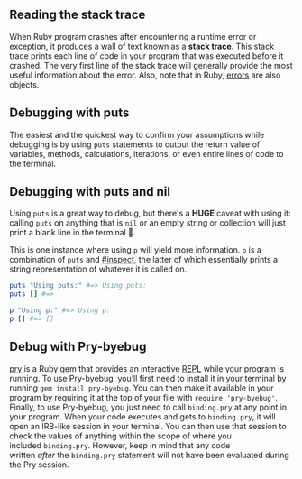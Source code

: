## Reading the stack trace

When Ruby program crashes after encountering a runtime error or exception, it produces a wall of text known as a **stack trace**.
This stack trace prints each line of code in your program that was executed before it crashed. The very first line of the stack trace will generally provide the most useful information about the error.
Also, note that in Ruby, [errors](https://docs.ruby-lang.org/en/3.3/Exception.html) are also objects.

## Debugging with puts

The easiest and the quickest way to confirm your assumptions while debugging is by using `puts` statements to output the return value of variables, methods, calculations, iterations, or even entire lines of code to the terminal.

## Debugging with puts and nil

Using `puts` is a great way to debug, but there's a **HUGE** caveat with using it: calling `puts` on anything that is `nil` or an empty string or collection will just print a blank line in the terminal 🤔.

This is one instance where using `p` will yield more information. `p` is a combination of `puts` and [#inspect](https://docs.ruby-lang.org/en/3.3/Object.html#method-i-inspect), the latter of which essentially prints a string representation of whatever it is called on.
```ruby
puts "Using puts:" #=> Using puts:
puts [] #=> 

p "Using p:" #=> Using p:
p [] #=> []
```

## Debug with Pry-byebug

[pry](https://github.com/pry/pry) is a Ruby gem that provides an interactive [REPL](https://www.rubyguides.com/2018/12/what-is-a-repl-in-ruby/) while your program is running.
To use Pry-byebug, you’ll first need to install it in your terminal by running `gem install pry-byebug`. You can then make it available in your program by requiring it at the top of your file with `require 'pry-byebug'`. Finally, to use Pry-byebug, you just need to call `binding.pry` at any point in your program.
When your code executes and gets to `binding.pry`, it will open an IRB-like session in your terminal. You can then use that session to check the values of anything within the scope of where you included `binding.pry`. However, keep in mind that any code written _after_ the `binding.pry` statement will not have been evaluated during the Pry session.
